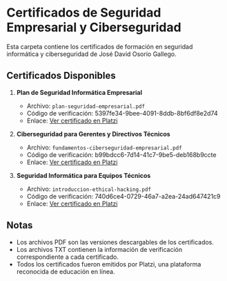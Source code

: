 # Certificados de Seguridad Empresarial y Ciberseguridad

Esta carpeta contiene los certificados de formación en seguridad informática y ciberseguridad de José David Osorio Gallego.

## Certificados Disponibles

1. **Plan de Seguridad Informática Empresarial**
   - Archivo: `plan-seguridad-empresarial.pdf`
   - Código de verificación: 5397fe34-9bee-4091-8ddb-8bf6df8e2d74
   - Enlace: [Ver certificado en Platzi](https://platzi.com/p/jose.osoriog/curso/seguridad-empresarial/diploma/detalle/)

2. **Ciberseguridad para Gerentes y Directivos Técnicos**
   - Archivo: `fundamentos-ciberseguridad-empresarial.pdf`
   - Código de verificación: b99bdcc6-7d14-41c7-9be5-deb168b9ccte
   - Enlace: [Ver certificado en Platzi](https://platzi.com/p/jose.osoriog/curso/ciberseguridad-gerentes/diploma/detalle/)

3. **Seguridad Informática para Equipos Técnicos**
   - Archivo: `introduccion-ethical-hacking.pdf`
   - Código de verificación: 740d6ce4-0729-46a7-a2ea-24ad647421c9
   - Enlace: [Ver certificado en Platzi](https://platzi.com/p/jose.osoriog/curso/seguridad-equipos-tecnicos/diploma/detalle/)

## Notas

- Los archivos PDF son las versiones descargables de los certificados.
- Los archivos TXT contienen la información de verificación correspondiente a cada certificado.
- Todos los certificados fueron emitidos por Platzi, una plataforma reconocida de educación en línea.
